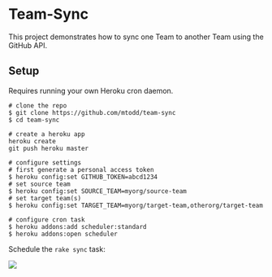 # Team-Sync

This project demonstrates how to sync one Team to another Team using the GitHub API.

## Setup

Requires running your own Heroku cron daemon.

```
# clone the repo
$ git clone https://github.com/mtodd/team-sync
$ cd team-sync

# create a heroku app
heroku create
git push heroku master

# configure settings
# first generate a personal access token
$ heroku config:set GITHUB_TOKEN=abcd1234
# set source team
$ heroku config:set SOURCE_TEAM=myorg/source-team
# set target team(s)
$ heroku config:set TARGET_TEAM=myorg/target-team,otherorg/target-team

# configure cron task
$ heroku addons:add scheduler:standard
$ heroku addons:open scheduler
```

Schedule the `rake sync` task:

![](https://camo.githubusercontent.com/845a96db7011c1180ca149d20a89c3c9e245dd25/68747470733a2f2f662e636c6f75642e6769746875622e636f6d2f6173736574732f3133372f3332363137312f37633361346534382d396232342d313165322d383331332d6663363539323331656663312e706e67)
